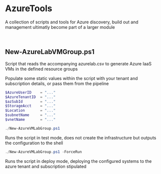 AzureTools
======
A collection of scripts and tools for Azure discovery, build out and management ultimatly become part of a larger module

<br />

## New-AzureLabVMGroup.ps1
Script that reads the accompanying azurelab.csv to generate Azure IaaS VMs in the defined resource groups

Populate some static values within the script with your tenant and subscription details, or pass them from the pipeline

```powershell
$AzureUserID    = "..."
$AzureTenantID  = "..."
$azSubId        = "..."
$StorageAcct    = "..."
$Location       = "..."
$subnetName     = "..."
$vnetName       = "..."
```
```powershell
./New-AzureVMLabGroup.ps1
```
Runs the script in test mode, does not create the infrastructure but outputs the configuration to the shell

```powershell
./New-AzureVMLabGroup.ps1 -ForceRun
```
Runs the script in deploy mode, deploying the configured systems to the azure tenant and subscription stipulated

<br />